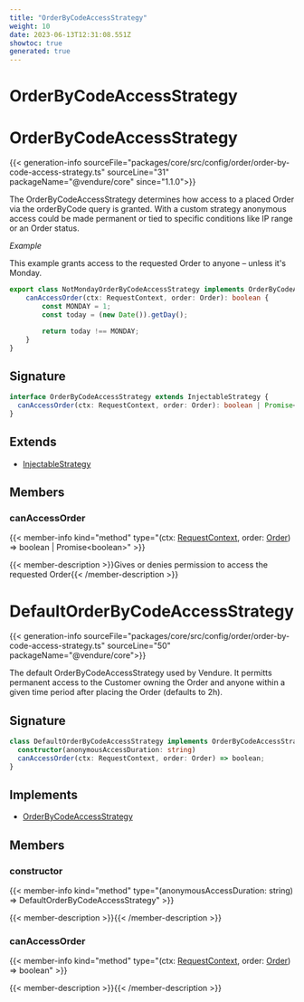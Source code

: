 ```yaml
---
title: "OrderByCodeAccessStrategy"
weight: 10
date: 2023-06-13T12:31:08.551Z
showtoc: true
generated: true
---
```

<!-- This file was generated from the Vendure source. Do not modify. Instead, re-run the "docs:build" script -->

# OrderByCodeAccessStrategy
<div class="symbol">


# OrderByCodeAccessStrategy

{{< generation-info sourceFile="packages/core/src/config/order/order-by-code-access-strategy.ts" sourceLine="31" packageName="@vendure/core" since="1.1.0">}}

The OrderByCodeAccessStrategy determines how access to a placed Order via the
orderByCode query is granted.
With a custom strategy anonymous access could be made permanent or tied to specific
conditions like IP range or an Order status.

*Example*

This example grants access to the requested Order to anyone – unless it's Monday.
```TypeScript
export class NotMondayOrderByCodeAccessStrategy implements OrderByCodeAccessStrategy {
    canAccessOrder(ctx: RequestContext, order: Order): boolean {
        const MONDAY = 1;
        const today = (new Date()).getDay();

        return today !== MONDAY;
    }
}
```

## Signature

```TypeScript
interface OrderByCodeAccessStrategy extends InjectableStrategy {
  canAccessOrder(ctx: RequestContext, order: Order): boolean | Promise<boolean>;
}
```
## Extends

 * <a href='/typescript-api/common/injectable-strategy#injectablestrategy'>InjectableStrategy</a>


## Members

### canAccessOrder

{{< member-info kind="method" type="(ctx: <a href='/typescript-api/request/request-context#requestcontext'>RequestContext</a>, order: <a href='/typescript-api/entities/order#order'>Order</a>) => boolean | Promise&#60;boolean&#62;"  >}}

{{< member-description >}}Gives or denies permission to access the requested Order{{< /member-description >}}


</div>
<div class="symbol">


# DefaultOrderByCodeAccessStrategy

{{< generation-info sourceFile="packages/core/src/config/order/order-by-code-access-strategy.ts" sourceLine="50" packageName="@vendure/core">}}

The default OrderByCodeAccessStrategy used by Vendure. It permitts permanent access to
the Customer owning the Order and anyone within a given time period after placing the Order
(defaults to 2h).

## Signature

```TypeScript
class DefaultOrderByCodeAccessStrategy implements OrderByCodeAccessStrategy {
  constructor(anonymousAccessDuration: string)
  canAccessOrder(ctx: RequestContext, order: Order) => boolean;
}
```
## Implements

 * <a href='/typescript-api/orders/order-by-code-access-strategy#orderbycodeaccessstrategy'>OrderByCodeAccessStrategy</a>


## Members

### constructor

{{< member-info kind="method" type="(anonymousAccessDuration: string) => DefaultOrderByCodeAccessStrategy"  >}}

{{< member-description >}}{{< /member-description >}}

### canAccessOrder

{{< member-info kind="method" type="(ctx: <a href='/typescript-api/request/request-context#requestcontext'>RequestContext</a>, order: <a href='/typescript-api/entities/order#order'>Order</a>) => boolean"  >}}

{{< member-description >}}{{< /member-description >}}


</div>
